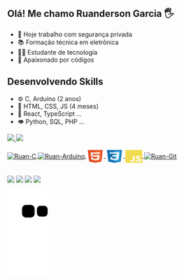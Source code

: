 ## Olá! Me chamo Ruanderson Garcia 🖐️

- 🌱 Hoje trabalho com segurança privada
- 📚 Formação técnica em eletrônica
- 👨‍💻 Estudante de tecnologia
- 💜 Apaixonado por códigos

##  Desenvolvendo Skills 
- ⚙️  C, Arduino (2 anos)
- 🚀 HTML, CSS, JS (4 meses)
- 🔭 React, TypeScript ...
- 👁️ Python, SQL, PHP ...

<div>
  <a href="https://github.com/RuanGarciA">
  <img height="180em" src="https://github-readme-stats.vercel.app/api?username=RuanGarciA&show_icons=true&theme=dark&include_all_commits=true&count_private=true"/>
  <img height="180em" src="https://github-readme-stats.vercel.app/api/top-langs/?username=RuanGarciA&layout=compact&langs_count=7&theme=dark"/>
</div>

 
 <div style="display: inline_block"><br>
  <img align="center" alt="Ruan-C" height="30" width="40" src="https://cdn.jsdelivr.net/gh/devicons/devicon/icons/c/c-original.svg">
  <img align="center" alt="Ruan-Arduino" height="35" width="40" src="https://cdn.jsdelivr.net/gh/devicons/devicon/icons/arduino/arduino-original-wordmark.svg">
  <img align="center" alt="Ruan-HTML" height="30" width="40" src="https://raw.githubusercontent.com/devicons/devicon/master/icons/html5/html5-original.svg">
  <img align="center" alt="Ruan-CSS" height="30" width="40" src="https://raw.githubusercontent.com/devicons/devicon/master/icons/css3/css3-original.svg">
   <img align="center" alt="Ruan-Js" height="30" width="40" src="https://raw.githubusercontent.com/devicons/devicon/master/icons/javascript/javascript-plain.svg">
  <img align="center" alt="Ruan-Git" height="30" width="40" src="https://cdn.jsdelivr.net/gh/devicons/devicon/icons/git/git-original.svg">
</div>
  
  ##
  
  <div> 
  <a href="https://www.instagram.com/garciaruanderson/" target="_blank"><img src="https://img.shields.io/badge/-Instagram-%23E4405F?style=for-the-badge&logo=instagram&logoColor=white" target="_blank"></a>
 <a href="RuanN#7919" target="_blank"><img src="https://img.shields.io/badge/Discord-7289DA?style=for-the-badge&logo=discord&logoColor=white" target="_blank"></a> 
  <a href = "mailto:ruandersongarcia@gmail.com"><img src="https://img.shields.io/badge/-Gmail-%23333?style=for-the-badge&logo=gmail&logoColor=white" target="_blank"></a>
  <a href="https://www.linkedin.com/in/ruanderson-de-lima-garcia-44b824235/" target="_blank"><img src="https://img.shields.io/badge/-LinkedIn-%230077B5?style=for-the-badge&logo=linkedin&logoColor=white" target="_blank"></a> 
</div>
  
![Snake animation](https://github.com/RuanGarciA/RuanGarciA/blob/output/github-contribution-grid-snake.svg)

